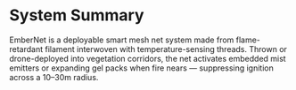 # System Summary
EmberNet is a deployable smart mesh net system made from flame-retardant filament interwoven with temperature-sensing threads. Thrown or drone-deployed into vegetation corridors, the net activates embedded mist emitters or expanding gel packs when fire nears — suppressing ignition across a 10–30m radius.